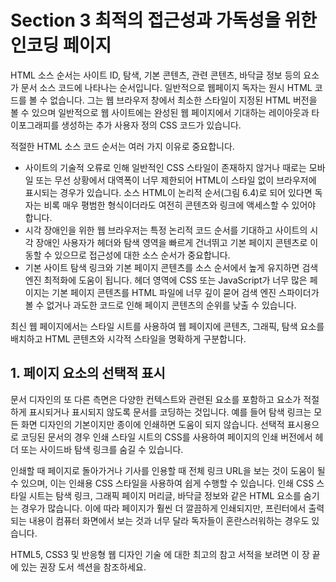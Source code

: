 # Section 3 최적의 접근성과 가독성을 위한 인코딩 페이지

HTML 소스 순서는 사이트 ID, 탐색, 기본 콘텐츠, 관련 콘텐츠, 바닥글 정보 등의 요소가 문서 소스 코드에 나타나는 순서입니다. 일반적으로 웹페이지 독자는 원시 HTML 코드를 볼 수 없습니다. 그는 웹 브라우저 창에서 최소한 스타일이 지정된 HTML 버전을 볼 수 있으며 일반적으로 웹 사이트에는 완성된 웹 페이지에서 기대하는 레이아웃과 타이포그래피를 생성하는 추가 사용자 정의 CSS 코드가 있습니다.

적절한 HTML 소스 코드 순서는 여러 가지 이유로 중요합니다.

- 사이트의 기술적 오류로 인해 일반적인 CSS 스타일이 존재하지 않거나 때로는 모바일 또는 무선 상황에서 대역폭이 너무 제한되어 HTML이 스타일 없이 브라우저에 표시되는 경우가 있습니다. 소스 HTML이 논리적 순서(그림 6.4)로 되어 있다면 독자는 비록 매우 평범한 형식이더라도 여전히 콘텐츠와 링크에 액세스할 수 있어야 합니다.
- 시각 장애인을 위한 웹 브라우저는 특정 논리적 코드 순서를 기대하고 사이트의 시각 장애인 사용자가 헤더와 탐색 영역을 빠르게 건너뛰고 기본 페이지 콘텐츠로 이동할 수 있으므로 접근성에 대한 소스 순서가 중요합니다.
- 기본 사이트 탐색 링크와 기본 페이지 콘텐츠를 소스 순서에서 높게 유지하면 검색 엔진 최적화에 도움이 됩니다. 헤더 영역에 CSS 또는 JavaScript가 너무 많은 페이지는 기본 페이지 콘텐츠를 HTML 파일에 너무 깊이 묻어 검색 엔진 스파이더가 볼 수 없거나 과도한 코드로 인해 페이지 콘텐츠의 순위를 낮출 수 있습니다.

최신 웹 페이지에서는 스타일 시트를 사용하여 웹 페이지에 콘텐츠, 그래픽, 탐색 요소를 배치하고 HTML 콘텐츠와 시각적 스타일을 명확하게 구분합니다.

## 1. 페이지 요소의 선택적 표시

문서 디자인의 또 다른 측면은 다양한 컨텍스트와 관련된 요소를 포함하고 요소가 적절하게 표시되거나 표시되지 않도록 문서를 코딩하는 것입니다. 예를 들어 탐색 링크는 모든 화면 디자인의 기본이지만 종이에 인쇄하면 도움이 되지 않습니다. 선택적 표시용으로 코딩된 문서의 경우 인쇄 스타일 시트의 CSS를 사용하여 페이지의 인쇄 버전에서 헤더 또는 사이드바 탐색 링크를 숨길 수 있습니다.

인쇄할 때 페이지로 돌아가거나 기사를 인용할 때 전체 링크 URL을 보는 것이 도움이 될 수 있으며, 이는 인쇄용 CSS 스타일을 사용하여 쉽게 수행할 수 있습니다. 인쇄 CSS 스타일 시트는 탐색 링크, 그래픽 페이지 머리글, 바닥글 정보와 같은 HTML 요소를 숨기는 경우가 많습니다. 이에 따라 페이지가 훨씬 더 깔끔하게 인쇄되지만, 프린터에서 출력되는 내용이 컴퓨터 화면에서 보는 것과 너무 달라 독자들이 혼란스러워하는 경우도 있습니다.

HTML5, CSS3 및 반응형 웹 디자인 기술 에 대한 최고의 참고 서적을 보려면 이 장 끝에 있는 권장 도서 섹션을 참조하세요.
